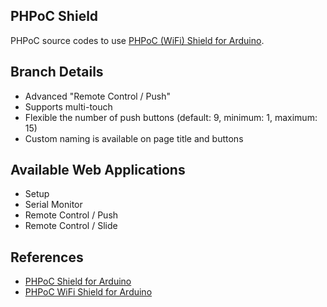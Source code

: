 ## PHPoC Shield
PHPoC source codes to use [PHPoC (WiFi) Shield for Arduino](http://www.phpoc.com/phpoc_shield_for_arduino.php).

## Branch Details
* Advanced "Remote Control / Push"
* Supports multi-touch
* Flexible the number of push buttons (default: 9, minimum: 1, maximum: 15)
* Custom naming is available on page title and buttons

## Available Web Applications
* Setup
* Serial Monitor
* Remote Control / Push
* Remote Control / Slide

## References
* [PHPoC Shield for Arduino](http://www.phpoc.com/support/manual/phpoc_shield_for_arduino/)
* [PHPoC WiFi Shield for Arduino](http://www.phpoc.com/support/manual/phpoc_wifi_shield_for_arduino/)
